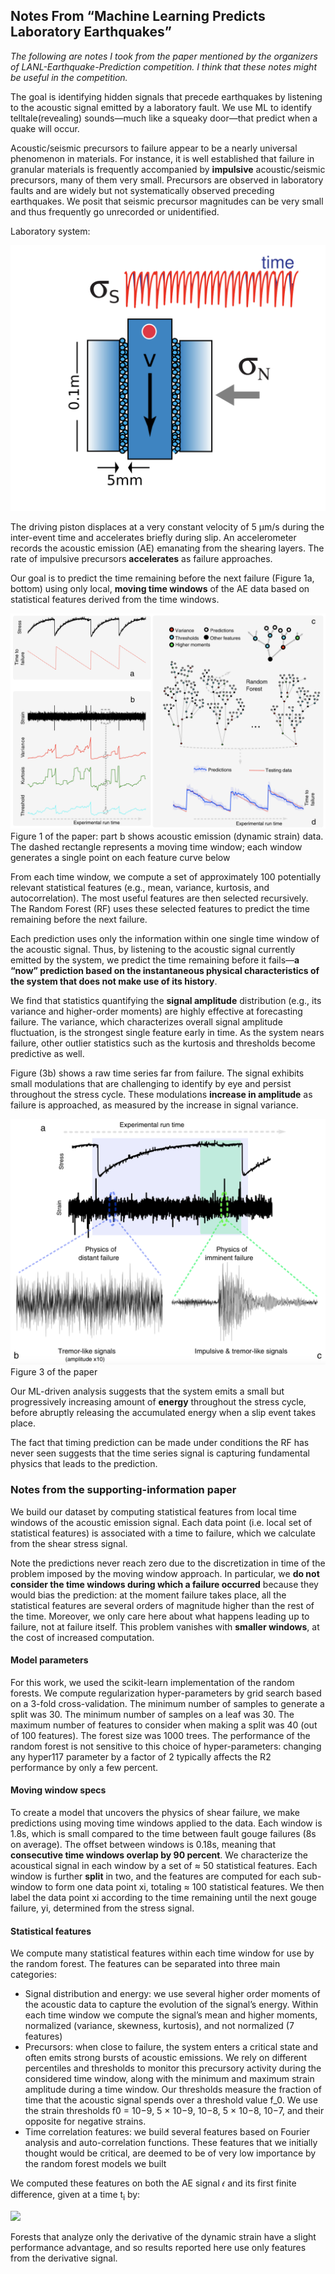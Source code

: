 ## Notes From “Machine Learning Predicts Laboratory Earthquakes”

*The following are notes I took from the paper mentioned by the organizers of LANL-Earthquake-Prediction competition. I think that these notes might be useful in the competition.*

The goal is identifying hidden signals that precede earthquakes by listening to the acoustic signal emitted by a laboratory fault. We use ML to identify telltale(revealing) sounds—much like a squeaky door—that predict when a quake will occur.

Acoustic/seismic precursors to failure appear to be a nearly universal phenomenon in materials. For instance, it is well established that failure in granular materials is frequently accompanied by **impulsive** acoustic/seismic precursors, many of them very small. Precursors are observed in laboratory faults and are widely but not systematically observed preceding earthquakes. We posit that seismic precursor magnitudes can be very small and thus frequently go unrecorded or unidentified.

Laboratory system:

![](images/earq1.png)

The driving piston displaces at a very constant velocity of 5 μm/s during the inter-event time and accelerates briefly during slip. An accelerometer records the acoustic emission (AE) emanating from the shearing layers. The rate of impulsive precursors **accelerates** as failure approaches.

Our goal is to predict the time remaining before the next failure (Figure 1a, bottom) using only local, **moving time windows** of the AE data based on statistical features derived from the time windows.

![](images/earq2.png)Figure 1 of the paper: part b shows acoustic emission (dynamic strain) data. The dashed rectangle represents a moving time window; each window generates a single point on each feature curve below

From each time window, we compute a set of approximately 100 potentially relevant statistical features (e.g., mean, variance, kurtosis, and autocorrelation). The most useful features are then selected recursively. The Random Forest (RF) uses these selected features to predict the time remaining before the next failure.

Each prediction uses only the information within one single time window of the acoustic signal. Thus, by listening to the acoustic signal currently emitted by the system, we predict the time remaining before it fails—**a “now” prediction based on the instantaneous physical characteristics of the system that does not make use of its history**. 

We find that statistics quantifying the **signal amplitude** distribution (e.g., its variance and higher-order moments) are highly effective at forecasting failure. The variance, which characterizes overall signal amplitude fluctuation, is the strongest single feature early in time. As the system nears failure, other outlier statistics such as the kurtosis and thresholds become predictive as well.

Figure (3b) shows a raw time series far from failure. The signal exhibits small modulations that are challenging to identify by eye and persist throughout the stress cycle. These modulations **increase in amplitude** as failure is approached, as measured by the increase in signal variance.

![](images/earq3.png)Figure 3 of the paper

Our ML-driven analysis suggests that the system emits a small but progressively increasing amount of **energy** throughout the stress cycle, before abruptly releasing the accumulated energy when a slip event takes place.
 
The fact that timing prediction can be made under conditions the RF has never seen suggests that the time series signal is capturing fundamental physics that leads to the prediction.

### Notes from the supporting-information paper
We build our dataset by computing statistical features from local time windows of the acoustic emission signal. Each data point (i.e. local set of statistical features) is associated with a time to failure, which we calculate from the shear stress signal.

Note the predictions never reach zero due to the discretization in time of the problem imposed by the moving window approach. In particular, we **do not consider the time windows during which a failure occurred** because they would bias the prediction: at the moment failure takes place, all the statistical features are several orders of magnitude higher than the rest of the time. Moreover, we only care here about what happens leading up to failure, not at failure itself. This problem vanishes with **smaller windows**, at the cost of increased computation.

#### Model parameters
For this work, we used the scikit-learn implementation of the random forests. We compute regularization hyper-parameters by grid search based on a 3-fold cross-validation. The minimum number of samples to generate a split was 30. The minimum number of samples on a leaf was 30. The maximum number of features to consider when making a split was 40 (out of 100 features). The forest size was 1000 trees. The performance of the random forest is not sensitive to this choice of hyper-parameters: changing any hyper117 parameter by a factor of 2 typically affects the R2 performance by only a few percent. 

#### Moving window specs
To create a model that uncovers the physics of shear failure, we make predictions using moving time windows applied to the data. Each window is 1.8s, which is small compared to the time between fault gouge failures (8s on average). The offset between windows is 0.18s, meaning that **consecutive time windows overlap by 90 percent**. We characterize the acoustical signal in each window by a set of ≈ 50 statistical features. Each window is further **split** in two, and the features are computed for each sub-window to form one data point xi, totaling ≈ 100 statistical features. We then label the data point xi according to the time remaining until the next gouge failure, yi, determined from the stress signal.

#### Statistical features
We compute many statistical features within each time window for use by the random forest. The features can be separated into three main categories:

- Signal distribution and energy: we use several higher order moments of the acoustic data to capture the evolution of the signal’s energy. Within each time window we compute the signal’s mean and higher moments, normalized (variance, skewness, kurtosis), and not normalized (7 features)
- Precursors: when close to failure, the system enters a critical state and often emits strong bursts of acoustic emissions. We rely on different percentiles and thresholds to monitor this precursory activity during the considered time window, along with the minimum and maximum strain amplitude during a time window. Our thresholds measure the fraction of time that the acoustic signal spends over a threshold value f_0. We use the strain thresholds f0 = 10−9, 5 × 10−9, 10−8, 5 × 10−8, 10−7, and their opposite for negative strains.
- Time correlation features: we build several features based on Fourier analysis and auto-correlation functions. These features that we initially thought would be critical, are deemed to be of very low importance by the random forest models we built

We computed these features on both the AE signal 𝜖 and its first finite difference, given at a time t<sub>i</sub> by:

![](images/earq4.png)

Forests that analyze only the derivative of the dynamic strain have a slight performance advantage, and so results reported here use only features from the derivative signal.
